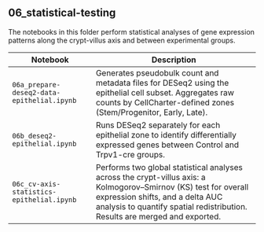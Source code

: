 ## 06_statistical-testing

The notebooks in this folder perform statistical analyses of gene expression patterns along the crypt-villus axis and between experimental groups. 

| Notebook | Description |
|----------|-------------|
| `06a_prepare-deseq2-data-epithelial.ipynb` | Generates pseudobulk count and metadata files for DESeq2 using the epithelial cell subset. Aggregates raw counts by CellCharter-defined zones (Stem/Progenitor, Early, Late).|
| `06b_deseq2-epithelial.ipynb` | Runs DESeq2 separately for each epithelial zone to identify differentially expressed genes between Control and Trpv1-cre groups. |
| `06c_cv-axis-statistics-epithelial.ipynb` | Performs two global statistical analyses across the crypt-villus axis: a Kolmogorov–Smirnov (KS) test for overall expression shifts, and a delta AUC analysis to quantify spatial redistribution. Results are merged and exported. |